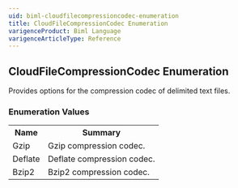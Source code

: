 ```yaml
---
uid: biml-cloudfilecompressioncodec-enumeration
title: CloudFileCompressionCodec Enumeration
varigenceProduct: Biml Language
varigenceArticleType: Reference
---
```


## CloudFileCompressionCodec Enumeration<div class="LanguageSummary"><div class ="SummaryItem">Provides options for the compression codec of delimited text files.</div></div><div class="EnumValueGroup">### Enumeration Values<table id="EnumValue" class="MemberList"><tbody><tr><th class="MemberNameColumnHeader">Name</th><th class="MemberSummaryColumnHeader">Summary</th></tr><tr class="cd0"><td class="MemberName">Gzip</td><td class="MemberSummary"><div class ="SummaryItem">Gzip compression codec.</div> </td></tr><tr class="cd1"><td class="MemberName">Deflate</td><td class="MemberSummary"><div class ="SummaryItem">Deflate compression codec.</div> </td></tr><tr class="cd0"><td class="MemberName">Bzip2</td><td class="MemberSummary"><div class ="SummaryItem">Bzip2 compression codec.</div> </td></tr></tbody></table></div>